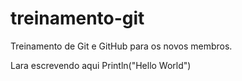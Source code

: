 # treinamento-git
Treinamento de Git e GitHub para os novos membros.

Lara escrevendo aqui
Println("Hello World")